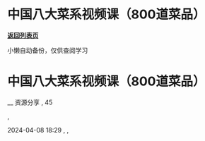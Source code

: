 # 中国八大菜系视频课（800道菜品）

[**返回列表页**](/gzh/懒人手册)

小懒自动备份，仅供查阅学习

# 中国八大菜系视频课（800道菜品）

__ 资源分享 , 45

,

2024-04-08 18:29 , ,

